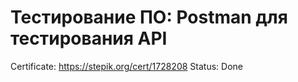 # Тестирование ПО: Postman для тестирования API

Certificate: https://stepik.org/cert/1728208
Status: Done